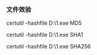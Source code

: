### 文件效验 ###
certutil -hashfile D:\1.exe MD5

certutil -hashfile D:\1.exe SHA1

certutil -hashfile D:\1.exe SHA256